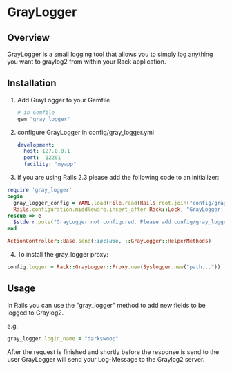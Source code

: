 # GrayLogger

## Overview

GrayLogger is a small logging tool that allows you to simply log anything you want to graylog2 from within your Rack application.

## Installation

1. Add GrayLogger to your Gemfile

	```ruby
	# in Gemfile
	gem "gray_logger"
	```

2. configure GrayLogger in config/gray_logger.yml
   ```yaml
   development:
     host: 127.0.0.1
     port:  12201
     facility: "myapp"
   ```

3. if you are using Rails 2.3 please add the following code to an initializer:
  ```ruby
  require 'gray_logger'
  begin
    gray_logger_config = YAML.load(File.read(Rails.root.join("config/gray_logger.yml")))[Rails.env]
    Rails.configuration.middleware.insert_after Rack::Lock, "GrayLogger::Middleware", :configuration => gray_logger_config
  rescue => e
    $stderr.puts("GrayLogger not configured. Please add config/gray_logger.yml")
  end

  ActionController::Base.send(:include, ::GrayLogger::HelperMethods)
  ````

4. To install the gray_logger proxy:
  ````ruby
  config.logger = Rack::GrayLogger::Proxy.new(Syslogger.new("path..."))
  ````

## Usage

In Rails you can use the "gray_logger" method to add new fields to be logged to Graylog2.

e.g.
```ruby
gray_logger.login_name = "darkswoop"
```

After the request is finished and shortly before the response is send to the user GrayLogger will send your Log-Message to the Graylog2 server.


